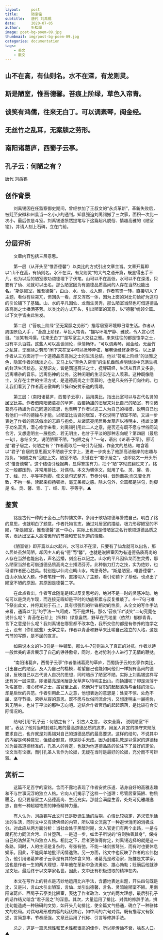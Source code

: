 ```yaml
---
layout:     post
title:      陋室铭
subtitle:   唐代 刘禹锡
date:       2020-07-05
author:     听松阁
image: post-bg-poem-09.jpg
thumbnail: img/post-bg-poem-09.jpg
categories: documentation
tags:
    - 美文
    - 散文
---
```


## 山不在高，有仙则名。水不在深，有龙则灵。
## 斯是陋室，惟吾德馨。苔痕上阶绿，草色入帘青。
## 谈笑有鸿儒，往来无白丁。可以调素琴，阅金经。
## 无丝竹之乱耳，无案牍之劳形。
## 南阳诸葛庐，西蜀子云亭。
## 孔子云：何陋之有？



唐代 刘禹锡



## 创作背景



　　刘禹锡因在任监察御史期间，曾经参加了王叔文的“永贞革新”，革新失败后，被贬至安徽和州县当一名小小的通判。知县强迫刘禹锡搬了三次家，面积一次比一次小，最后仅是斗室。刘禹锡遂愤然提笔写下这篇超凡脱俗、情趣高雅的《陋室铭》，并请人刻上石碑，立在门前。





## 分层评析



　　文章内容包括三层意思。



　　第一层（从开头至“惟吾德馨”）以类比的方式引出文章主旨。文章开篇即以“山不在高，有仙则名。水不在深，有龙则灵”的大气之语开篇，既显得出手不凡，也为以后的陋室歌功颂德埋下了伏笔。山可以不在高低，水可以不在深浅，只要有了仙、龙就可以出名，那么陋室因为有道德品质高尚的人存在当然也能出名。“斯是陋室，惟吾德馨”，由山、水、仙、龙入题，作者笔锋一转，直接切入了主题，看似有些突兀，但回头一看，却又浑然一体，因为上面的对比句恰好为这句的引论铺下了基础。山、水的平凡因仙、龙而生灵秀，那么陋室当然也可借道德品质高尚之士播洒芬芳。以类比的方式开头，引出陋室的寓意，以“德馨”统领全篇。以下文字皆由此生发。



　　第二层（“苔痕上阶绿“至无案牍之劳形”）描写居室环境即日常生活。作者从周围景色入手 ，“苔痕上阶绿，草色入帘青。“描写环境宁静、雅致，令人赏心悦目。“淡笑有鸿儒，往来无白丁”是写室主人交往之雅。来来往往的都是饱学之士，没有平头百姓。这些人可以高谈阔论，纵情畅怀。“可以调素琴，阅金经。无丝竹之乱耳，无案牍之劳形”闲下来在室中可以抚琴弄弦，展卷读经修身养性。以上是作者从三方面对于一个道德品质高尚之士的生活总结。他以“苔痕上阶绿”的淡雅之色，隐寓作者的恬淡之心，又马上以“草色入帘青”的生机盎然点明恬淡中充满生机的鲜活生活状态。交朋识友，皆是同道高洁之士，抚琴研经，生活从容且又多姿。远离嘈杂的音乐，远离伤神的公务，这种闲暇的生活实在让人羡慕。这种既像隐士，又存在尘世的生活方式，是道德高尚之士羡慕的，也是凡夫俗子们向往的。也让我们看到了作者高洁傲岸的节操和安贫乐道的情趣。



　　第三层：（南阳诸葛庐，西蜀子云亭），运用类比，指出此室可以与古代名贤的居室比美。作者借南阳诸葛亮的草庐，西蜀扬雄的旧居来对比自己的陋室，有引诸葛亮与扬雄为自己同道的意思，也表明了作者以这二人为自己的楷模，说明自已也有他们一样的德操与才能。以陋室比古贤的居室，不仅说明了陋室不陋，又进一步表达了作者的高洁傲岸的志趣与抱负。从诸葛亮闲居卧龙草庐以待明主、扬雄淡薄于功名富贵，潜心修学来看，刘禹锡引用此二人之意，是否还有既不愿与世俗同流合污，又想逢明主一展抱负，若无明主，也甘于平淡的那种志向呢？第四层（最后一句），总结全文，说明陋室不陋。“何陋之有？”一句，语出《论语·子罕》，原话是“君子居之，何陋之有？”作者截取后一句引为证据，作全文的总结，暗含着以“君子”自居的意思而又不陋痕于文字上，更进一步突出了他那高洁傲岸的志趣与抱负。“何陋之有”回应上文。陋室不陋，关键在于“君子居之”，也即铭文一开头所说“惟吾德馨”。这个结语引经据典，显得警策有力，把个“陋”字彻底翻过来了。铭文一般都压韵，并常用排比、对偶句。本文为骈体文，就用了名、灵、馨、青、丁、经、形、亭等字韵脚，使文章句式整齐，节奏分明，音韵谐美;而又变化有致，不拘一格，读起来抑扬顿挫，毫无呆板之感。除末句外，全篇都是骈句，韵脚是 名、灵、馨、青、丁、经、形、亭等字。▲









## 鉴赏



　　铭是古代一种刻于金石上的押韵文体，多用于歌功颂德与警戒自己。明白了铭的意思，也就明白了题意，作者托物言志，通过对居室的描绘，极力形容陋室的不陋，“斯是陋室，惟吾德馨”这一中心，实际上也就是借陋室之名行歌颂道德品质之实，表达出室主人高洁傲岸的节操和安贫乐道的情趣。



　　《陋室铭》即开篇以山水起兴，水可以不在深，只要有了仙龙就可以出名，那么居处虽然简陋，却因主人的有“德”而“馨”，也就是说陋室因为有道德品质高尚的人存在当然也能出名，声名远播，刻金石以记之。山水的平凡因仙龙而生灵秀，那么陋室当然也可借道德品质高尚之士播洒芬芳。此种借力打力之技，实为绝妙，也可谓作者匠心独具。特别是以仙龙点睛山水，构思奇妙。“斯是陋室，唯吾德馨”，由山水仙龙入题，作者笔锋一转，直接切入了主题，看引论铺下了基础。也点出了陋室不陋的原因，其原因是德馨二字。



　　在此点看出，作者写此随笔是经过反复思考的，绝对不是一时的灵感冲动。绝句可以是灵光乍现，而连接无暇却是平时的功底积累与反复推敲了。4—7句刁难下祭出此文，并将其刻于石上，具有很强烈的针锋相对的性质。从全文的写作手法来看，通篇以“比”的手法一气呵成，而不是烘托。那么“苔痕”和“谈笑”二句究竟在说什么呢？ 青苔在石阶上（照样）绿意盎然，野草在荒地里（依然）郁郁青青。言下之意是什么呢？我刘禹锡在哪里都不改本色，我所交往的都是有修养的饱学之士，没有（你们这些）无学之辈。作者以青苔和野草来比喻自己独立的人格，这是气节的写照，是不屈的宣言。



　　如果说本文的1~3句是一种铺垫，那么4~7句则进入了真正的对抗。作者以诗一般优美的语言展示了自己的铮铮傲骨，同时，也对势利小人进行了无情的鞭挞。



　　“南阳诸葛庐，西蜀子云亭”作者借诸葛亮的草庐，西蜀扬子云的玄亭作类比，引出自己的陋室，及人为自己的楷模，希望自己也能如同他们一样拥有高尚的德操，反映自己以古代贤人自况的思想，同时暗示了陋室不陋。实际上刘禹锡这样写还有另一层深意，即诸葛亮是闲居卧龙草庐以待明主出山。而扬雄呢？却是淡薄于功名富贵，潜心修学之士，虽官至上品，然他对于官职的起起落落与金钱的淡泊，却是后世的典范。作者引用此二人之意，他想表达的意思是：处变不惊、处危不屈、坚守节操、荣辱从容的意思。既不愿与世俗同流合污，又想逢明主一展抱负，若无明主，也甘于平淡的那种志向吧。这结合作者官场的起起落落，是比较符合实际情况的。



　　结句引用“孔子云：何陋之有？”，引古人之言， 收束全篇， 说明陋室“不陋”。表达了他对当时封建礼教的最高道德品质的追求。用圣人肯定的操守来规范要求自己，也许就是刘禹锡对自己的道德品质的最高要求。这样的结句，不说其中的内容是何种意思，但结合题意，却是妙手天成。因为封建礼教是以儒家的道德标准为最高道德标准的，孔圣人的肯定，也就为他道德品质的论注下了最好的定论，论文当有论据，而引孔圣人言作为论据，无疑在当时是最好的论据，充分而不可辩驳。▲





## 赏析二

　　这篇不足百字的室铭，含而不露地表现了作者安贫乐道、洁身自好的高雅志趣和不与世事沉浮的独立人格。它向人们揭示了这样一个道理：尽管居室简陋、物质匮乏，但只要居室主人品德高尚、生活充实，那就会满屋生香，处处可见雅趣逸志，自有一种超越物质的神奇精神力量。

　　有人认为，刘禹锡写此文时已是贬谪生活的后期，心情比较稳定，追求安乐恬淡的生活，同时文中又有读佛经的内容，所以铭文流露了一种避世消闲的消极成分。对此应从两方面分析：当社会处于黑暗时期，文人官吏们有两个出路，一是与腐朽势力同流合污、自甘堕落。一是退一步，如孟子所说的“穷则独善其身”，保持自己的浩然正气和独立人格。相比之下，后者更值得肯定，刘禹锡选择的就是这一条路。同时，人的生活是复杂的，有张有弛，不能一味剑拔弩张，而有时也要休息娱乐。因此，不能简单地批评闲情逸致。另一方面，铭文中也反映了作者的宏伟抱负，他引用诸葛庐和子云亭是有其特殊含义的，诸葛亮是政治家，扬雄是文学家，这也是作者一生的两大理想，早年他在革新中急流勇进、雄心勃勃；贬谪后他就涉足文坛，最后终于以文学家名世。因此，文中还有积极进取的精神在内。



　　本文在写作上的特点是巧妙地运用比兴手法，含蓄地表达主题，开头四句既是比，又是兴，言山水引出陋室，言仙、龙引出德馨，言名、灵暗喻陋室不陋。用南阳诸葛庐、西蜀子云亭类比陋室，表达了作者政治、文学的两大理想，最后引孔子的话作结又暗含“君子居之”的深意。其次，大量运用了排比、对偶的修辞手法，排比句能造成一种磅礴的文势，如开头几句排比，使全篇文气畅通，确立了一种骈体文的格局。对偶句易形成内容的起伏跌宕，如中间的六句对偶，既有描写又有叙述，言简意丰，节奏感强。文章还运用了代称、引言等修辞手法。



　　总之，这是一篇思想性和艺术性都很高的佳作，所以能传诵不衰，脍炙人口。▲
